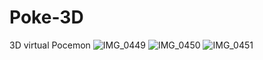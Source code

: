 # Poke-3D
3D virtual Pocemon
![IMG_0449](https://user-images.githubusercontent.com/99185532/189472634-39240c6e-5291-41a9-aae6-99240671720b.PNG)
![IMG_0450](https://user-images.githubusercontent.com/99185532/189472635-d0bf2171-8798-4c2e-86b2-b7a87d0b840c.PNG)
![IMG_0451](https://user-images.githubusercontent.com/99185532/189472639-69797c51-1bf5-4ff9-8f9c-de3b97af76cc.PNG)
